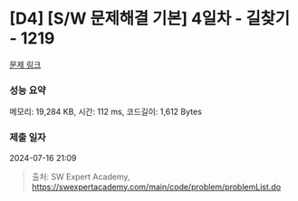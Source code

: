 # [D4] [S/W 문제해결 기본] 4일차 - 길찾기 - 1219 

[문제 링크](https://swexpertacademy.com/main/code/problem/problemDetail.do?contestProbId=AV14geLqABQCFAYD) 

### 성능 요약

메모리: 19,284 KB, 시간: 112 ms, 코드길이: 1,612 Bytes

### 제출 일자

2024-07-16 21:09



> 출처: SW Expert Academy, https://swexpertacademy.com/main/code/problem/problemList.do